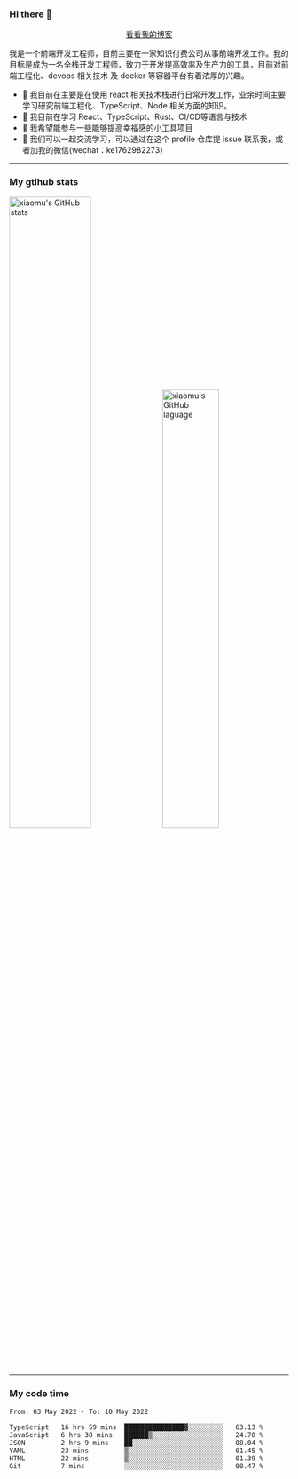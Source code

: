 ### Hi there 👋

<p align="center">
  <a href="https://real-jacket.github.io/">看看我的博客</a>
</p>

我是一个前端开发工程师，目前主要在一家知识付费公司从事前端开发工作。我的目标是成为一名全栈开发工程师，致力于开发提高效率及生产力的工具，目前对前端工程化、devops 相关技术 及 docker 等容器平台有着浓厚的兴趣。

- 🔭 我目前在主要是在使用 react 相关技术栈进行日常开发工作，业余时间主要学习研究前端工程化、TypeScript、Node 相关方面的知识。
- 🌱 我目前在学习 React、TypeScript、Rust、CI/CD等语言与技术
- 👯 我希望能参与一些能够提高幸福感的小工具项目
- 💬 我们可以一起交流学习，可以通过在这个 profile 仓库提 issue 联系我，或者加我的微信(wechat：ke1762982273）

***

### My gtihub stats

<a><img src="https://github-readme-stats.vercel.app/api?username=real-jacket" title="xiaomu's GitHub stats" alt="xiaomu's GitHub stats" style="width:54%;"/></a>
<a><img src="https://github-readme-stats.vercel.app/api/top-langs/?username=real-jacket&layout=compact" title="xiaomu's GitHub laguage" alt="xiaomu's GitHub laguage" style="width:45%;"/><a/>

***

### My code time

<!--START_SECTION:waka-->

```text
From: 03 May 2022 - To: 10 May 2022

TypeScript   16 hrs 59 mins  ███████████████▓░░░░░░░░░   63.13 %
JavaScript   6 hrs 38 mins   ██████▒░░░░░░░░░░░░░░░░░░   24.70 %
JSON         2 hrs 9 mins    ██░░░░░░░░░░░░░░░░░░░░░░░   08.04 %
YAML         23 mins         ▒░░░░░░░░░░░░░░░░░░░░░░░░   01.45 %
HTML         22 mins         ▒░░░░░░░░░░░░░░░░░░░░░░░░   01.39 %
Git          7 mins          ░░░░░░░░░░░░░░░░░░░░░░░░░   00.47 %
```

<!--END_SECTION:waka-->
